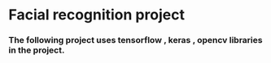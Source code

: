 # Facial recognition project

### The following project uses tensorflow , keras , opencv libraries in the project.
